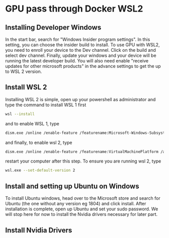 # GPU pass through Docker WSL2 

## Installing Developer Windows

In the start bar, search for "Windows Insider program settings". In this setting, you can choose the insider build to install. To use GPU with WSL2, you need to enroll your device to the Dev channel. Click on the build and select dev channel. Finally, update your windows and your device will be running the latest developer build.
You will also need enable "receive updates for other microsoft products" in the advance settings to get the up to WSL 2 version.

## Install WSL 2

Installing WSL 2 is simple, open up your powershell as administrator and type the command to install WSL 1 first
```bash 
wsl --install
```
and to enable WSL 1, type 
```bash
dism.exe /online /enable-feature /featurename:Microsoft-Windows-Subsystem-Linux /all /norestart
```
and finally, to enable wsl 2, type 
```bash
dism.exe /online /enable-feature /featurename:VirtualMachinePlatform /all /norestart
```
restart your computer after this step. To ensure you are running wsl 2, type
```bash
wsl.exe --set-default-version 2
```

## Install and setting up Ubuntu on Windows
To install Ubuntu windows, head over to the Microsoft store and search for Ubuntu (the one without any version eg 1804) and click install. After installation is complete, open up Ubuntu and set your sudo password. We will stop here for now to install the Nvidia drivers necessary for later part.

## Install Nvidia Drivers

 

